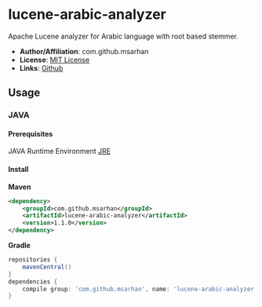 # lucene-arabic-analyzer
Apache Lucene analyzer for Arabic language with root based stemmer.

- **Author/Affiliation**: com.github.msarhan
- **License**: [MIT License](https://github.com/msarhan/lucene-arabic-analyzer/blob/master/LICENSE)
- **Links**: [Github](https://github.com/msarhan/lucene-arabic-analyzer)


## Usage
### JAVA
#### Prerequisites
JAVA Runtime Environment [JRE](https://www.oracle.com/technetwork/java/javase/downloads/jre8-downloads-2133155.html)

#### Install

**Maven**
```xml
<dependency>
	<groupId>com.github.msarhan</groupId>
	<artifactId>lucene-arabic-analyzer</artifactId>
	<version>1.1.0</version>
</dependency>
```
**Gradle**
```gradle
repositories {
	mavenCentral()
}
dependencies {
	compile group: 'com.github.msarhan', name: 'lucene-arabic-analyzer', version:'1.1.0'
}
```



